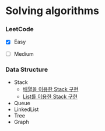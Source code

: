 # Solving algorithms


### LeetCode
- [x] Easy
- [ ] Medium


### Data Structure
- Stack
  - [배열을 이용한 Stack 구현](https://github.com/WooVictory/GoAlgorithms/blob/master/src/main/java/data_structure/stack/ArrayStack.java)
  - [List를 이용한 Stack 구현](https://github.com/WooVictory/GoAlgorithms/blob/master/src/main/java/data_structure/stack/LinkedStack.java)
- Queue
- LinkedList
- Tree
- Graph
